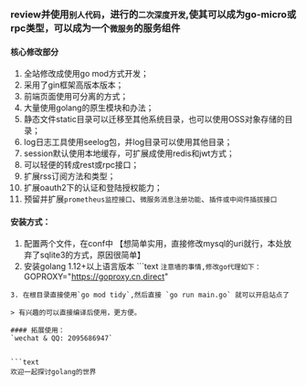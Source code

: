 
### review并使用`别人代码`，进行的`二次深度开发`,使其可以成为go-micro或rpc类型，可以成为一个`微服务`的服务组件

#### 核心修改部分
1.  全站修改成使用go mod方式开发；
2.  采用了gin框架高版本版本；
3.  前端页面使用可分离的方式；
4.  大量使用golang的原生模块和办法；
5.  静态文件static目录可以迁移至其他系统目录，也可以使用OSS对象存储的目录；
6.  log日志工具使用seelog包，并log目录可以使用其他目录；
7.  session默认使用本地缓存，可扩展成使用redis和jwt方式；
8.  可以轻便的转成rest或rpc接口；
9.  扩展rss订阅方法和类型；
10. 扩展oauth2下的认证和登陆授权能力；
11. 预留并扩展`prometheus监控接口`、`微服务消息注册功能`、`插件或中间件插拔接口`



#### 安装方式：
1. 配置两个文件，在conf中 【想简单实用，直接修改mysql的uri就行，本处放弃了sqlite3的方式，原因很简单】
2. 安装golang 1.12+以上语言版本 
```text `注意墙的事情,修改go代理如下：`
GOPROXY="https://goproxy.cn,direct"
```
3. 在根目录直接使用`go mod tidy`,然后直接 `go run main.go` 就可以开启站点了

> 有兴趣的可以直接编译后使用，更方便。

#### 拓展使用：
`wechat & QQ: 2095686947`


```text
欢迎一起探讨golang的世界
```